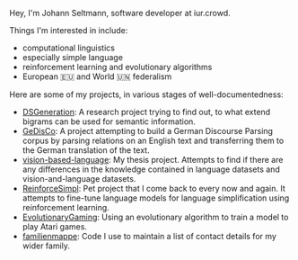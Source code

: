 <!--- - 👋 Hi, I’m @jseltmann
- 👀 I’m interested in ...
- 🌱 I’m currently learning ...
- 💞️ I’m looking to collaborate on ...
- 📫 How to reach me ...
--->
Hey, I'm Johann Seltmann, software developer at iur.crowd.


Things I'm interested in include:
- computational linguistics
- especially simple language
- reinforcement learning and evolutionary algorithms
- European 🇪🇺 and World 🇺🇳 federalism

Here are some of my projects, in various stages of well-documentedness:
- [DSGeneration](https://github.com/jseltmann/DSGeneration): A research project trying to find out, to what extend bigrams can be used for semantic information.
- [GeDisCo](https://github.com/jseltmann/GeDisCo): A project attempting to build a German Discourse Parsing corpus by parsing relations on an English text and transferring them to the German translation of the text.
- [vision-based-language](https://github.com/jseltmann/vision-based-language): My thesis project. Attempts to find if there are any differences in the knowledge contained in language datasets and vision-and-language datasets.
- [ReinforceSimpl](https://github.com/jseltmann/ReinforceSimpl): Pet project that I come back to every now and again. It attempts to fine-tune language models for language simplification using reinforcement learning.
- [EvolutionaryGaming](https://github.com/jseltmann/EvolutionaryGaming): Using an evolutionary algorithm to train a model to play Atari games.
- [familienmappe](https://github.com/jseltmann/familienmappe): Code I use to maintain a list of contact details for my wider family.

<!---
jseltmann/jseltmann is a ✨ special ✨ repository because its `README.md` (this file) appears on your GitHub profile.
You can click the Preview link to take a look at your changes.
--->
